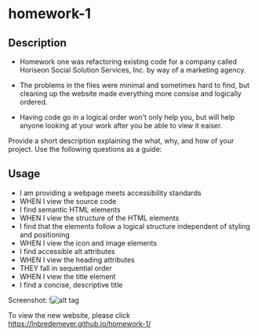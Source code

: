 # homework-1

## Description

- Homework one was refactoring existing code for a company called Horiseon Social Solution Services, Inc. by way of a marketing agency.

- The problems in the files were minimal and sometimes hard to find, but cleaning up the website made everything more consise and logically ordered.

- Having code go in a logical order won't only help you, but will help anyone looking at your work after you be able to view it eaiser.

Provide a short description explaining the what, why, and how of your project. Use the following questions as a guide:

## Usage

* I am providing a webpage meets accessibility standards
* WHEN I view the source code
* I find semantic HTML elements
* WHEN I view the structure of the HTML elements
* I find that the elements follow a logical structure independent of styling and positioning
* WHEN I view the icon and image elements
* I find accessible alt attributes
* WHEN I view the heading attributes
* THEY fall in sequential order
* WHEN I view the title element
* I find a concise, descriptive title

Screenshot:
!![alt tag](https://user-images.githubusercontent.com/99215212/157803765-bfe9157b-3c7c-4df7-a1b1-71a9b3f2ab83.png "screenshot") 

To view the new website, please click https://lnbredemeyer.github.io/homework-1/
```
